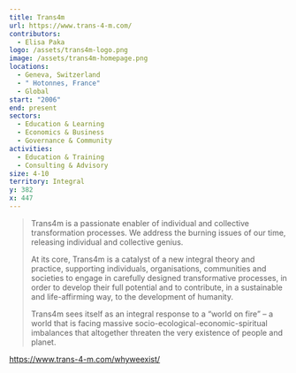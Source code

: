 ```yaml
---
title: Trans4m
url: https://www.trans-4-m.com/
contributors:
  - Elisa Paka
logo: /assets/trans4m-logo.png
image: /assets/trans4m-homepage.png
locations:
  - Geneva, Switzerland
  - " Hotonnes, France"
  - Global
start: "2006"
end: present
sectors:
  - Education & Learning
  - Economics & Business
  - Governance & Community
activities:
  - Education & Training
  - Consulting & Advisory
size: 4-10
territory: Integral
y: 382
x: 447
---
```

> Trans4m is a passionate enabler of individual and collective transformation processes. We address the burning issues of our time, releasing individual and collective genius. 
> 
> At its core, Trans4m is a catalyst of a new integral theory and practice, supporting individuals, organisations, communities and societies to engage in carefully designed transformative processes, in order to develop their full potential and to contribute, in a sustainable and life-affirming way, to the development of humanity.
> 
> Trans4m sees itself as an integral response to a “world on fire” – a world that is facing massive socio-ecological-economic-spiritual imbalances that altogether threaten the very existence of people and planet.

 https://www.trans-4-m.com/whyweexist/
